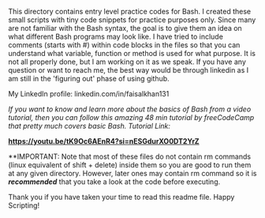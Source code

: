 
This directory contains entry level practice codes for Bash. I created these small scripts with tiny code snippets for practice purposes only. Since many are not familiar with the Bash syntax, the goal is to give them an idea on what different Bash programs may look like. I have tried to include comments (starts with #) within code blocks in the files so that you can understand what variable, function or method is used for what purpose. It is not all properly done, but I am working on it as we speak. If you have any question or want to reach me, the best way would be through linkedin as I am still in the 'figuring out' phase of using github.

My LinkedIn profile: linkedin.com/in/faisalkhan131

*If you want to know and learn more about the basics of Bash from a video tutorial, then you can follow this amazing 48 min tutorial by freeCodeCamp that pretty much covers basic Bash. Tutorial Link:*

**https://youtu.be/tK9Oc6AEnR4?si=nESGdurXO0DT2YrZ**


**IMPORTANT: Note that most of these files do not contain rm commands (linux equivalent of shift + delete) inside them so you are good to run them at any given directory. However, later ones may contain rm command so it is ***recommended*** that you take a look at the code before executing.


Thank you if you have taken your time to read this readme file. Happy Scripting!

